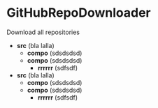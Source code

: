 # GitHubRepoDownloader
Download all repositories


- **src** (bla lalla)
  - **compo** (sdsdsdsd)
  - **compo** (sdsdsdsd)
    - **rrrrrr** (sdfsdf)
- **src** (bla lalla)
  - **compo** (sdsdsdsd)
  - **compo** (sdsdsdsd)
    - **rrrrrr** (sdfsdf)